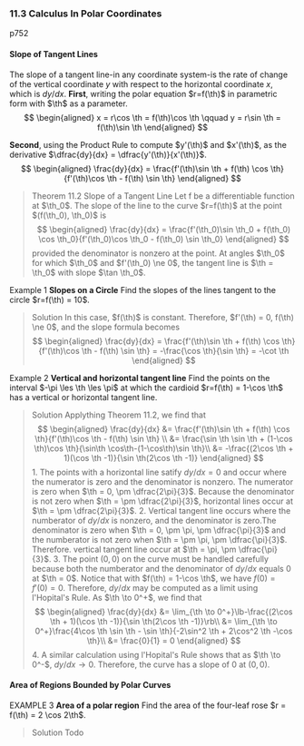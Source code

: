 ### 11.3 Calculus In Polar Coordinates
p752

#### Slope of Tangent Lines
The slope of a tangent line-in any coordinate system-is the rate of change of the vertical coordinate $y$ with respect to the horizontal coordinate $x$, which is $dy/dx$.
**First**, writing the polar equation $r=f(\th)$ in parametric form with $\th$ as a parameter.
$$
\begin{aligned}
x = r\cos \th = f(\th)\cos \th \qquad
y = r\sin \th = f(\th)\sin \th
\end{aligned}
$$

**Second**, using the Product Rule to compute $y'(\th)$ and $x'(\th)$, as the derivative $\dfrac{dy}{dx} = \dfrac{y'(\th)}{x'(\th)}$.
$$
\begin{aligned}
\frac{dy}{dx} = \frac{f'(\th)\sin \th + f(\th) \cos \th}{f'(\th)\cos \th - f(\th) \sin \th}
\end{aligned}
$$

>Theorem 11.2 Slope of a Tangent Line
Let f be a differentiable function at $\th_0$. The slope of the line to the curve $r=f(\th)$ at the point $(f(\th_0), \th_0)$ is
$$
\begin{aligned}
\frac{dy}{dx} = \frac{f'(\th_0)\sin \th_0 + f(\th_0) \cos \th_0}{f'(\th_0)\cos \th_0 - f(\th_0) \sin \th_0}
\end{aligned}
$$
provided the denominator is nonzero at the point. At angles $\th_0$ for which $\th_0$ and $f'(\th_0) \ne 0$, the tangent line is $\th = \th_0$ with slope $\tan \th_0$.

Example 1 **Slopes on a Circle**
Find the slopes of the lines tangent to the circle $r=f(\th) = 10$.
>Solution
In this case, $f(\th)$ is constant. Therefore, $f'(\th) = 0, f(\th) \ne 0$, and the slope formula becomes
$$
\begin{aligned}
\frac{dy}{dx} = \frac{f'(\th)\sin \th + f(\th) \cos \th}{f'(\th)\cos \th - f(\th) \sin \th} = -\frac{\cos \th}{\sin \th} = -\cot \th
\end{aligned}
$$

Example 2 **Vertical and horizontal tangent line**
Find the points on the interval $-\pi \les \th \les \pi$ at which the cardioid $r=f(\th) = 1-\cos \th$ has a vertical or horizontal
tangent line.
>Solution
Applything Theorem 11.2, we find that
$$
\begin{aligned}
\frac{dy}{dx} &= \frac{f'(\th)\sin \th + f(\th) \cos \th}{f'(\th)\cos \th - f(\th) \sin \th} \\
&= \frac{\sin \th \sin \th + (1-\cos \th)\cos \th}{\sin\th \cos\th-(1-\cos\th)\sin \th}\\
&= -\frac{(2\cos \th + 1)(\cos \th -1)}{\sin \th(2\cos \th -1)}
\end{aligned}
$$
1\. The points with a horizontal line satify $dy/dx = 0$ and occur where the numerator is zero and the denominator is nonzero. The numerator is zero when $\th = 0, \pm \dfrac{2\pi}{3}$. Because the denominator is not zero when $\th = \pm \dfrac{2\pi}{3}$, horizontal lines occur at $\th = \pm \dfrac{2\pi}{3}$.
2\. Vertical tangent line occurs where the numberator of $dy/dx$ is nonzero, and the denominator is zero.The denominator is zero when $\th = 0, \pm \pi, \pm \dfrac{\pi}{3}$ and the numberator is not zero when $\th = \pm \pi, \pm \dfrac{\pi}{3}$. Therefore. vertical tangent line occur at $\th = \pi, \pm \dfrac{\pi}{3}$.
3\. The point $(0, 0)$ on the curve must be handled carefully because both the numberator and the denominator of $dy/dx$ equals $0$ at $\th = 0$. Notice that with $f(\th) = 1-\cos \th$, we have $f(0) = f'(0) = 0$. Therefore, $dy/dx$ may be computed as a limit using l'Hopital's Rule. As $\th \to 0^+$, we find that
$$
\begin{aligned}
\frac{dy}{dx} &= \lim_{\th \to 0^+}\lb-\frac{(2\cos \th + 1)(\cos \th -1)}{\sin \th(2\cos \th -1)}\rb\\
&= \lim_{\th \to 0^+}\frac{4\cos \th \sin \th - \sin \th}{-2\sin^2 \th + 2\cos^2 \th -\cos \th}\\
&= \frac{0}{1} = 0
\end{aligned}
$$
4\. A similar calculation using l'Hopital's Rule shows that as $\th \to 0^-$, $dy/dx \to 0$. Therefore, the curve has a slope of $0$ at $(0, 0)$.

#### Area of Regions Bounded by Polar Curves

EXAMPLE 3 **Area of a polar region**
Find the area of the four-leaf rose $r = f(\th) = 2 \cos 2\th$.
>Solution
Todo
